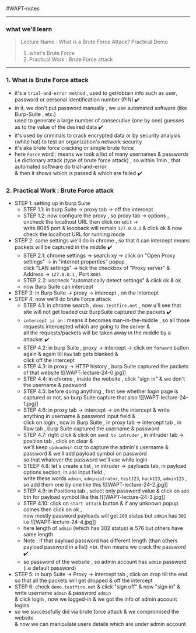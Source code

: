 #WAPT-notes

--- 
### what we'll learn
> Lecture Name : What is a Brute Force Attack? Practical Demo
> 1) what's Brute Force 
> 2) Practical Work : Brute Force attack

---

### 1. What is Brute Force attack
- it's a `trial-and-error method` , used to get/obtain info such as user, password or personal identification number (PIN) ✔️
- in it, we don't put password manually , we use automated software (like Burp-Suite , etc.) <br>
	used to generate a large number of consecutive (one by one) guesses as to the value of the desired data ✔️
- it's used by criminals to crack encrypted data or by security analysis (white hat) to test an organization's network security 
- it's aka brute force cracking or simple brute force
- here `Force` word : means we took a list of many usernames & passwords <br>
	i.e dictionary attack (type of brute force attack) , so within 1min , that automated software do trial-and-error <br>
	& then it shows which is passed & which are failed ✔️

### 2. Practical Work : Brute Force attack
- STEP 1: setting up in burp Suite 
	- STEP 1.1: in burp Suite -> proxy tab -> off the intercept
	- STEP 1.2: now configure the proxy , so proxy tab -> options , uncheck the localhost URL then click on `edit` -> <br>
		write 8085 port & loopback will remain `127.0.0.1` & click ok & now check the localhost URL for running mode
- STEP 2: same settings we'll do in chrome , so that it can intercept means packets will be captured in the middle ✔️
	- STEP 2.1: chrome settings -> search xy -> click on "Open Proxy settings" -> in "internet properties" popup , <br>
		click "LAN settings" -> tick the checkbox of "Proxy server" & Address -> `127.0.0.1` , Port `8085`
	- STEP 2.2: uncheck "automatically detect settings" & click ok & ok
	- now Burp Suite can intercept
- STEP 3: in Burp Suite -> proxy -> intercept , on the intercept
- STEP 4: now we'll do brute Force attack
	- STEP 4.1: in chrome search , `demo.testfire.net` , now u'll see that site will not get loaded cuz BurpSuite captured the packets ✔️
	- `intercept is on` : means it becomes man-in-the-middle , so all those requests intercepted which are going to the server & <br>
		all the requests/packets will be taken away in the middle by a attacker ✔️
	- STEP 4.2: in burp Suite , proxy -> intercept -> click on `forward` button again & again till `Raw` tab gets blanked & <br>
		click off the intercept
	- STEP 4.3: in proxy -> HTTP history , burp Suite captured the packets of that website ![[WAPT-lecture-24-0.jpg]]
	- STEP 4.4: in chrome , inside the website , click "sign in" & we don't the username & password
	- STEP 4.5: before doing anything , first see whether login page is captured or not, so burp Suite capture that also ![[WAPT-lecture-24-1.jpg]]
	- STEP 4.6: in proxy tab -> intercept -> on the intercept & write anything in username & password input field & <br>
		click on login , now in Burp Suite , in proxy tab -> intercept tab , in Raw tab , burp Suite captured the username & password
	- STEP 4.7: right click & click on `send to intruder` , in intruder tab -> position tab , click on clear & <br>
		we'll keep `uid=admin` cuz to capture the admin's username & password & we'll add payload symbol on password <br>
		so that whatever the password we'll use while login
	- STEEP 4.8: let's create a list , in intruder -> payloads tab, in payload options section, in `add` input field , <br>
		write these words `admin`, `administrator`, `test123`, `hack123`, `admin123` , <br>
		so add them one by one like this ![[WAPT-lecture-24-2.jpg]]
	- STEP 4.9: in Positions tab , select only password value & click on `add` btn for payload symbol like this ![[WAPT-lecture-24-3.jpg]]
	- STEP 4.10: click on `start attack` button & if any unknown popup comes then click on ok , <br>
		now mostly password payloads will get `200` status but `admin` has `302` i.e ![[WAPT-lecture-24-4.jpg]]
	- here length of `admin` (which has 302 status) is 576 but others have same length
	- Note : if that payload password has different length (than others payload password in a list) <br.
		then means we crack the password ✔️
	- so password of the website , so admin account has `admin` password (i.e default password)
- STEP 5: in burp Suite -> Proxy -> intercept tab , click on drop till the end <br>
	so that all the packets will get dropped & off the intercept
- STEP 6: check `demo.testfire.net` & click "sign off" & now "sign in" & write username `admin` & password `admin` <br>
	& click login , now we logged-in & we got the info of admin account logins
- so we successfully did via brute force attack & we compromised the website <br>
	& now we can manipulate users details which are under admin account

